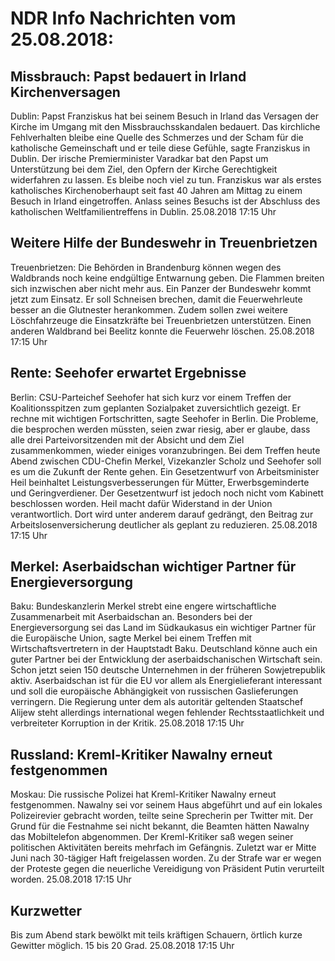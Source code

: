# NDR Info Nachrichten vom 25.08.2018:


## Missbrauch: Papst bedauert in Irland  Kirchenversagen
Dublin: Papst Franziskus hat bei seinem Besuch in Irland das Versagen der Kirche im Umgang mit den Missbrauchsskandalen bedauert. Das kirchliche Fehlverhalten bleibe eine Quelle des Schmerzes und der Scham für die katholische Gemeinschaft und er teile diese Gefühle, sagte Franziskus in Dublin. Der irische Premierminister Varadkar bat den Papst um Unterstützung bei dem Ziel, den Opfern der Kirche Gerechtigkeit widerfahren zu lassen. Es bleibe noch viel zu tun. Franziskus war als erstes katholisches Kirchenoberhaupt seit fast 40 Jahren am Mittag zu einem Besuch in Irland eingetroffen. Anlass seines Besuchs ist der Abschluss des katholischen Weltfamilientreffens in Dublin. 25.08.2018 17:15 Uhr 

## Weitere Hilfe der Bundeswehr in Treuenbrietzen
Treuenbrietzen:	Die Behörden in Brandenburg können wegen des Waldbrands noch keine endgültige Entwarnung geben. Die Flammen breiten sich inzwischen aber nicht mehr aus. Ein Panzer der Bundeswehr kommt jetzt zum Einsatz. Er soll Schneisen brechen, damit die Feuerwehrleute besser an die Glutnester herankommen. Zudem sollen zwei weitere Löschfahrzeuge die Einsatzkräfte bei Treuenbrietzen unterstützen. Einen anderen Waldbrand bei Beelitz konnte die Feuerwehr löschen. 25.08.2018 17:15 Uhr 

## Rente: Seehofer erwartet Ergebnisse
Berlin: CSU-Parteichef Seehofer hat sich kurz vor einem Treffen der Koalitionsspitzen zum geplanten Sozialpaket zuversichtlich gezeigt. Er rechne mit wichtigen Fortschritten, sagte Seehofer in Berlin. Die Probleme, die besprochen werden müssten, seien zwar riesig, aber er glaube, dass alle drei Parteivorsitzenden mit der Absicht und dem Ziel zusammenkommen, wieder einiges voranzubringen. Bei dem Treffen heute Abend zwischen CDU-Chefin Merkel, Vizekanzler Scholz und Seehofer soll es um die Zukunft der Rente gehen. Ein Gesetzentwurf von Arbeitsminister Heil beinhaltet Leistungsverbesserungen für Mütter, Erwerbsgeminderte und Geringverdiener. Der Gesetzentwurf ist jedoch noch nicht vom Kabinett beschlossen worden. Heil macht dafür Widerstand in der Union verantwortlich. Dort wird unter anderem darauf gedrängt, den Beitrag zur Arbeitslosenversicherung deutlicher als geplant zu reduzieren. 25.08.2018 17:15 Uhr 

## Merkel: Aserbaidschan wichtiger Partner für Energieversorgung
Baku: Bundeskanzlerin Merkel strebt eine engere wirtschaftliche Zusammenarbeit mit Aserbaidschan an. Besonders bei der Energieversorgung sei das Land im Südkaukasus ein wichtiger Partner für die Europäische Union, sagte Merkel bei einem Treffen mit Wirtschaftsvertretern in der Hauptstadt Baku. Deutschland könne auch ein guter Partner bei der Entwicklung der aserbaidschanischen Wirtschaft sein. Schon jetzt seien 150 deutsche Unternehmen in der früheren Sowjetrepublik aktiv. Aserbaidschan ist für die EU vor allem als Energielieferant interessant und soll die europäische Abhängigkeit von russischen Gaslieferungen verringern. Die Regierung unter dem als autoritär geltenden Staatschef Alijew steht allerdings international wegen fehlender Rechtsstaatlichkeit und verbreiteter Korruption in der Kritik. 25.08.2018 17:15 Uhr 

## Russland: Kreml-Kritiker Nawalny erneut festgenommen
Moskau: Die russische Polizei hat Kreml-Kritiker Nawalny erneut festgenommen. Nawalny sei vor seinem Haus abgeführt und auf ein lokales Polizeirevier gebracht worden, teilte seine Sprecherin per Twitter mit. Der Grund für die Festnahme sei nicht bekannt, die Beamten hätten Nawalny das Mobiltelefon abgenommen. Der Kreml-Kritiker saß wegen seiner politischen Aktivitäten bereits mehrfach im Gefängnis. Zuletzt war er Mitte Juni nach 30-tägiger Haft freigelassen worden. Zu der Strafe war er wegen der Proteste gegen die neuerliche Vereidigung von Präsident Putin verurteilt worden. 25.08.2018 17:15 Uhr 

## Kurzwetter
Bis zum Abend stark bewölkt mit teils kräftigen Schauern, örtlich kurze Gewitter möglich. 15 bis 20 Grad. 25.08.2018 17:15 Uhr 
